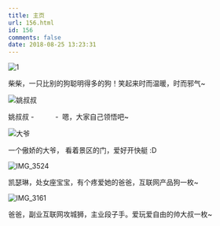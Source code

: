 ```yaml
---
title: 主页
url: 156.html
id: 156
comments: false
date: 2018-08-25 13:23:31
---
```


![1](http://www.binkatherine.com/wordpress/wp-content/uploads/2018/08/1-1.jpg)

柴柴，一只比别的狗聪明得多的狗！笑起来时而温暖，时而邪气~

![姚叔叔](http://www.binkatherine.com/wordpress/wp-content/uploads/2018/08/姚叔叔.jpg)

姚叔叔 -           -  嗯，大家自己领悟吧~

![大爷](http://www.binkatherine.com/wordpress/wp-content/uploads/2018/08/大爷.jpg)

一个傲娇的大爷， 看着景区的门，爱好开快艇 :D

![IMG_3524](http://www.binkatherine.com/wordpress/wp-content/uploads/2018/08/IMG_3524-225x300.jpg)

凯瑟琳，处女座宝宝，有个疼爱她的爸爸，互联网产品狗一枚~

![IMG_3161](http://www.binkatherine.com/wordpress/wp-content/uploads/2018/08/IMG_3161-e1535361191291-225x300.jpg)

爸爸，副业互联网攻城狮，主业段子手。爱玩爱自由的帅大叔一枚~